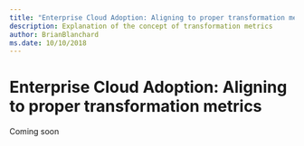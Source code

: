 ```yaml
---
title: "Enterprise Cloud Adoption: Aligning to proper transformation metrics"
description: Explanation of the concept of transformation metrics
author: BrianBlanchard
ms.date: 10/10/2018
---
```


# Enterprise Cloud Adoption: Aligning to proper transformation metrics

Coming soon